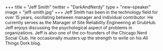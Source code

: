 +++
title = "Jeff Smith"
twitter = "DarkAndNerdy"
type = "new-speaker"
image = "jeff-smith.jpg"
+++
Jeff Smith has been in the technology field for over 15 years, oscillating between manager and individual contributor. He currently serves as the Manager of Site Reliability Engineering at GrubHub. Jeff enjoys discussing the psychological aspect of problems in organizations. Jeff is also one of the co-founders of the Chicago Nerd Social Club. He occasionally musters up the strength to write on his All Things Dork blog.